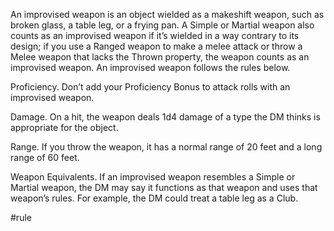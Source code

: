 An improvised weapon is an object wielded as a makeshift weapon, such as broken glass, a table leg, or a frying pan. A Simple or Martial weapon also counts as an improvised weapon if it’s wielded in a way contrary to its design; if you use a Ranged weapon to make a melee attack or throw a Melee weapon that lacks the Thrown property, the weapon counts as an improvised weapon. An improvised weapon follows the rules below.

Proficiency. Don’t add your Proficiency Bonus to attack rolls with an improvised weapon.

Damage. On a hit, the weapon deals 1d4 damage of a type the DM thinks is appropriate for the object.

Range. If you throw the weapon, it has a normal range of 20 feet and a long range of 60 feet.

Weapon Equivalents. If an improvised weapon resembles a Simple or Martial weapon, the DM may say it functions as that weapon and uses that weapon’s rules. For example, the DM could treat a table leg as a Club.

#rule